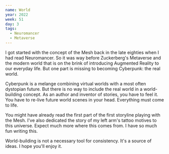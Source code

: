 ```yaml
---
name: World
year: 2022
week: 51
day: 3
tags:
  - Neuromancer
  - Metaverse
---
```


I got started with the concept of the Mesh back in the late eighties when I had
read Neuromancer. So it was way before Zuckerberg's Metaverse and the modern
world that is on the brink of introducing Augmented Reality to our everyday
life. But one part is missing to becoming Cyberpunk: the real world.

Cyberpunk is a melange combining virtual worlds with a most often dystopian
future. But there is no way to include the real world in a world-building
concept. As an author and inventor of stories, you have to feel it. You have to
re-live future world scenes in your head. Everything must come to life.

You might have already read the first part of the first storyline playing with
the Mesh. I've also dedicated the story of my left arm's tattoo motives to this
universe. Expect much more where this comes from. I have so much fun writing
this.

World-building is not a necessary tool for consistency. It's a source of ideas.
I hope you'll enjoy it.
